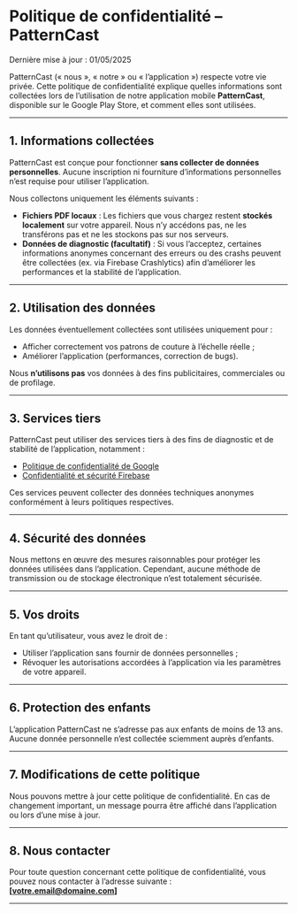 # Politique de confidentialité – PatternCast

Dernière mise à jour : 01/05/2025

PatternCast (« nous », « notre » ou « l’application ») respecte votre vie privée. Cette politique de confidentialité explique quelles informations sont collectées lors de l’utilisation de notre application mobile **PatternCast**, disponible sur le Google Play Store, et comment elles sont utilisées.

---

## 1. Informations collectées

PatternCast est conçue pour fonctionner **sans collecter de données personnelles**. Aucune inscription ni fourniture d’informations personnelles n’est requise pour utiliser l’application.

Nous collectons uniquement les éléments suivants :

- **Fichiers PDF locaux** : Les fichiers que vous chargez restent **stockés localement** sur votre appareil. Nous n’y accédons pas, ne les transférons pas et ne les stockons pas sur nos serveurs.
- **Données de diagnostic (facultatif)** : Si vous l’acceptez, certaines informations anonymes concernant des erreurs ou des crashs peuvent être collectées (ex. via Firebase Crashlytics) afin d’améliorer les performances et la stabilité de l’application.

---

## 2. Utilisation des données

Les données éventuellement collectées sont utilisées uniquement pour :

- Afficher correctement vos patrons de couture à l’échelle réelle ;
- Améliorer l’application (performances, correction de bugs).

Nous **n’utilisons pas** vos données à des fins publicitaires, commerciales ou de profilage.

---

## 3. Services tiers

PatternCast peut utiliser des services tiers à des fins de diagnostic et de stabilité de l’application, notamment :

- [Politique de confidentialité de Google](https://policies.google.com/privacy)
- [Confidentialité et sécurité Firebase](https://firebase.google.com/support/privacy)

Ces services peuvent collecter des données techniques anonymes conformément à leurs politiques respectives.

---

## 4. Sécurité des données

Nous mettons en œuvre des mesures raisonnables pour protéger les données utilisées dans l’application. Cependant, aucune méthode de transmission ou de stockage électronique n’est totalement sécurisée.

---

## 5. Vos droits

En tant qu’utilisateur, vous avez le droit de :

- Utiliser l’application sans fournir de données personnelles ;
- Révoquer les autorisations accordées à l’application via les paramètres de votre appareil.

---

## 6. Protection des enfants

L’application PatternCast ne s’adresse pas aux enfants de moins de 13 ans. Aucune donnée personnelle n’est collectée sciemment auprès d’enfants.

---

## 7. Modifications de cette politique

Nous pouvons mettre à jour cette politique de confidentialité. En cas de changement important, un message pourra être affiché dans l’application ou lors d’une mise à jour.

---

## 8. Nous contacter

Pour toute question concernant cette politique de confidentialité, vous pouvez nous contacter à l’adresse suivante :  
**[votre.email@domaine.com]**

---
